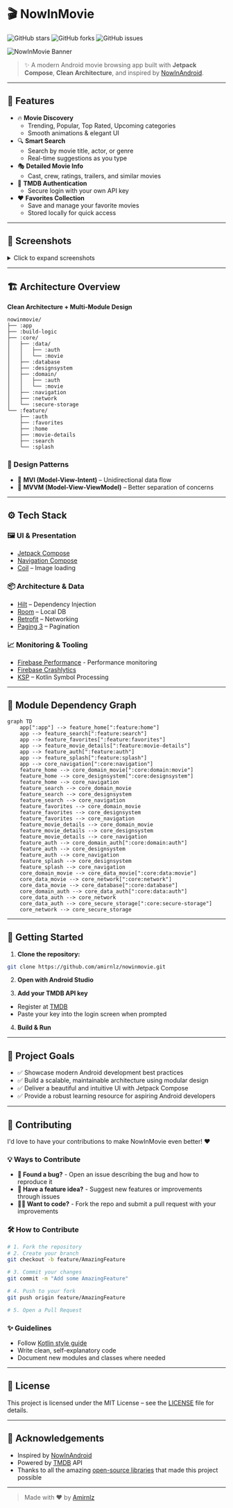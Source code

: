 # 🎬 NowInMovie

![GitHub stars](https://img.shields.io/github/stars/amirnlz/nowinmovie?style=social)
![GitHub forks](https://img.shields.io/github/forks/amirnlz/nowinmovie?style=social)
![GitHub issues](https://img.shields.io/github/issues/amirnlz/nowinmovie?style=social)

![NowInMovie Banner](/images/banner-image.png?raw=true)

> ✨ A modern Android movie browsing app built with **Jetpack Compose**, **Clean Architecture**, and
> inspired by [NowInAndroid](https://github.com/android/nowinandroid).

---

## 🚀 Features

- 🔥 **Movie Discovery**
  - Trending, Popular, Top Rated, Upcoming categories
  - Smooth animations & elegant UI
- 🔍 **Smart Search**
  - Search by movie title, actor, or genre
  - Real-time suggestions as you type
- 🎭 **Detailed Movie Info**
  - Cast, crew, ratings, trailers, and similar movies
- 🔐 **TMDB Authentication**
  - Secure login with your own API key
- ❤️ **Favorites Collection**
  - Save and manage your favorite movies
  - Stored locally for quick access

---

## 📱 Screenshots

<details>
  <summary>Click to expand screenshots</summary>

  <br/>

| Home                                 | Search                                   | Favorites                                      |
  |--------------------------------------|------------------------------------------|------------------------------------------------|
| ![Home](/images/home-screenshot.png) | ![Search](/images/search-screenshot.png) | ![Favorites](/images/favorites-screenshot.png) |

| Movie Details                                      | Cast & Info                                         |
  |----------------------------------------------------|-----------------------------------------------------|
| ![Details 1](/images/movie-details-screenshot.png) | ![Details 2](/images/movie-details-screenshot2.png) |

</details>

---

## 🏗️ Architecture Overview

**Clean Architecture + Multi-Module Design**

```
nowinmovie/
├── :app
├── :build-logic
├── :core/
│   ├── :data/
│   │   ├── :auth
│   │   └── :movie
│   ├── :database
│   ├── :designsystem
│   ├── :domain/
│   │   ├── :auth
│   │   └── :movie
│   ├── :navigation
│   ├── :network
│   └── :secure-storage
└── :feature/
    ├── :auth
    ├── :favorites
    ├── :home
    ├── :movie-details
    ├── :search
    └── :splash
```

### 🧠 Design Patterns

- 🔄 **MVI (Model-View-Intent)** – Unidirectional data flow
- 🎯 **MVVM (Model-View-ViewModel)** – Better separation of concerns

---

## ⚙️ Tech Stack

### 🖼️ UI & Presentation

- [Jetpack Compose](https://developer.android.com/jetpack/compose)
- [Navigation Compose](https://developer.android.com/jetpack/compose/navigation)
- [Coil](https://coil-kt.github.io/coil/) – Image loading

### 📦 Architecture & Data

- [Hilt](https://dagger.dev/hilt/) – Dependency Injection
- [Room](https://developer.android.com/training/data-storage/room) – Local DB
- [Retrofit](https://square.github.io/retrofit/) – Networking
- [Paging 3](https://developer.android.com/topic/libraries/architecture/paging/v3-overview) –
  Pagination

### 📈 Monitoring & Tooling

- [Firebase Performance](https://firebase.google.com/docs/perf-mon) - Performance monitoring
- [Firebase Crashlytics](https://firebase.google.com/docs/crashlytics)
- [KSP](https://github.com/google/ksp) – Kotlin Symbol Processing

---

## 🧩 Module Dependency Graph

```mermaid
graph TD
    app[":app"] --> feature_home[":feature:home"]
    app --> feature_search[":feature:search"]
    app --> feature_favorites[":feature:favorites"]
    app --> feature_movie_details[":feature:movie-details"]
    app --> feature_auth[":feature:auth"]
    app --> feature_splash[":feature:splash"]
    app --> core_navigation[":core:navigation"]
    feature_home --> core_domain_movie[":core:domain:movie"]
    feature_home --> core_designsystem[":core:designsystem"]
    feature_home --> core_navigation
    feature_search --> core_domain_movie
    feature_search --> core_designsystem
    feature_search --> core_navigation
    feature_favorites --> core_domain_movie
    feature_favorites --> core_designsystem
    feature_favorites --> core_navigation
    feature_movie_details --> core_domain_movie
    feature_movie_details --> core_designsystem
    feature_movie_details --> core_navigation
    feature_auth --> core_domain_auth[":core:domain:auth"]
    feature_auth --> core_designsystem
    feature_auth --> core_navigation
    feature_splash --> core_designsystem
    feature_splash --> core_navigation
    core_domain_movie --> core_data_movie[":core:data:movie"]
    core_data_movie --> core_network[":core:network"]
    core_data_movie --> core_database[":core:database"]
    core_domain_auth --> core_data_auth[":core:data:auth"]
    core_data_auth --> core_network
    core_data_auth --> core_secure_storage[":core:secure-storage"]
    core_network --> core_secure_storage
```

---

## 🧪 Getting Started

1. **Clone the repository:**

```bash
git clone https://github.com/amirnlz/nowinmovie.git
```

2. **Open with Android Studio**

3. **Add your TMDB API key**

- Register at [TMDB](https://www.themoviedb.org/)
- Paste your key into the login screen when prompted

4. **Build & Run**

---

## 🎯 Project Goals

- ✅ Showcase modern Android development best practices
- ✅ Build a scalable, maintainable architecture using modular design
- ✅ Deliver a beautiful and intuitive UI with Jetpack Compose
- ✅ Provide a robust learning resource for aspiring Android developers

---

## 🤝 Contributing

I'd love to have your contributions to make NowInMovie even better! ❤️

### 💡 Ways to Contribute

- **🐛 Found a bug?** - Open an issue describing the bug and how to reproduce it
- **🎨 Have a feature idea?** - Suggest new features or improvements through issues
- **👨‍💻 Want to code?** - Fork the repo and submit a pull request with your improvements

### 🛠️ How to Contribute

```bash
# 1. Fork the repository
# 2. Create your branch
git checkout -b feature/AmazingFeature

# 3. Commit your changes
git commit -m "Add some AmazingFeature"

# 4. Push to your fork
git push origin feature/AmazingFeature

# 5. Open a Pull Request
```

### ✨ Guidelines

- Follow [Kotlin style guide](https://developer.android.com/kotlin/style-guide)
- Write clean, self-explanatory code
- Document new modules and classes where needed

---

## 📄 License

This project is licensed under the MIT License – see the [LICENSE](./LICENSE) file for details.

---

## 🙏 Acknowledgements

- Inspired by [NowInAndroid](https://github.com/android/nowinandroid)
- Powered by [TMDB](https://www.themoviedb.org/) API
- Thanks to all the amazing [open-source libraries](#-tech-stack) that made this project possible

---

> Made with ❤️ by [Amirnlz](https://github.com/amirnlz)